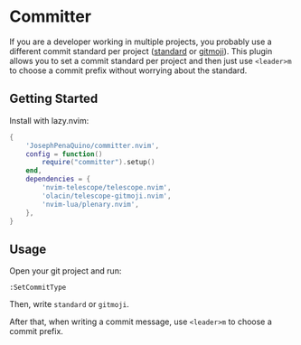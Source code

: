# Committer

If you are a developer working in multiple projects, you probably use
a different commit standard per project ([standard](https://www.conventionalcommits.org/en/v1.0.0/) or [gitmoji](https://gitmoji.dev/)).
This plugin allows you to set a commit standard per project and then just
use `<leader>m` to choose a commit prefix without worrying about the standard.


## Getting Started

Install with lazy.nvim:

```lua
{
    'JosephPenaQuino/committer.nvim',
    config = function()
        require("committer").setup()
    end,
    dependencies = {
        'nvim-telescope/telescope.nvim',
        'olacin/telescope-gitmoji.nvim',
        'nvim-lua/plenary.nvim',
    },
}
```

## Usage


Open your git project and run:

```vim
:SetCommitType
```

Then, write `standard` or `gitmoji`.

After that, when writing a commit message, use `<leader>m` to choose a commit
prefix.
